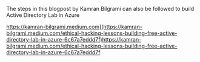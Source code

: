 The steps in this blogpost by Kamran Bilgrami can also be followed to build Active Directory Lab in Azure

https://kamran-bilgrami.medium.com](https://kamran-bilgrami.medium.com/ethical-hacking-lessons-building-free-active-directory-lab-in-azure-6c67a7eddd7f)https://kamran-bilgrami.medium.com/ethical-hacking-lessons-building-free-active-directory-lab-in-azure-6c67a7eddd7f
